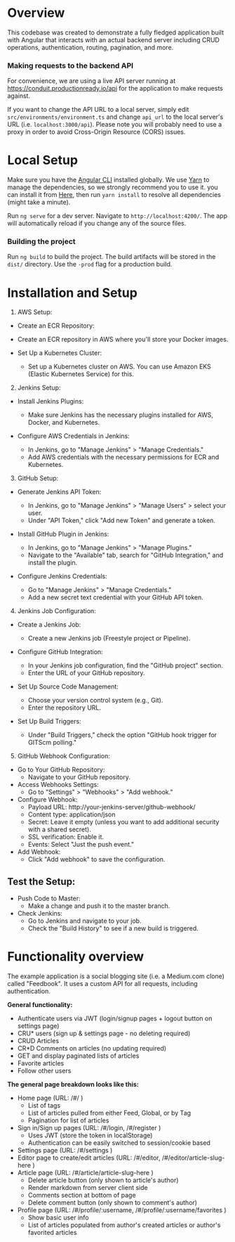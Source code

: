 # Overview

This codebase was created to demonstrate a fully fledged application built with Angular that interacts with an actual backend server including CRUD operations, authentication, routing, pagination, and more. 

### Making requests to the backend API

For convenience, we are using a live API server running at https://conduit.productionready.io/api for the application to make requests against.

If you want to change the API URL to a local server, simply edit `src/environments/environment.ts` and change `api_url` to the local server's URL (i.e. `localhost:3000/api`). Please note you will probably need to use a proxy in order to avoid Cross-Origin Resource (CORS) issues. 


# Local Setup

Make sure you have the [Angular CLI](https://github.com/angular/angular-cli#installation) installed globally. We use [Yarn](https://yarnpkg.com) to manage the dependencies, so we strongly recommend you to use it. you can install it from [Here](https://yarnpkg.com/en/docs/install), then run `yarn install` to resolve all dependencies (might take a minute).

Run `ng serve` for a dev server. Navigate to `http://localhost:4200/`. The app will automatically reload if you change any of the source files.

### Building the project

Run `ng build` to build the project. The build artifacts will be stored in the `dist/` directory. Use the `-prod` flag for a production build.

# Installation and Setup

1. AWS Setup:
* Create an ECR Repository:
* Create an ECR repository in AWS where you'll store your Docker images.

* Set Up a Kubernetes Cluster:
  * Set up a Kubernetes cluster on AWS. You can use Amazon EKS (Elastic Kubernetes Service) for this.

2. Jenkins Setup:
* Install Jenkins Plugins:
  * Make sure Jenkins has the necessary plugins installed for AWS, Docker, and Kubernetes.

* Configure AWS Credentials in Jenkins:
  * In Jenkins, go to "Manage Jenkins" > "Manage Credentials."
  * Add AWS credentials with the necessary permissions for ECR and Kubernetes.

3. GitHub Setup:
* Generate Jenkins API Token:
  * In Jenkins, go to "Manage Jenkins" > "Manage Users" > select your user.
  * Under "API Token," click "Add new Token" and generate a token.

* Install GitHub Plugin in Jenkins:
  * In Jenkins, go to "Manage Jenkins" > "Manage Plugins."
  * Navigate to the "Available" tab, search for "GitHub Integration," and install the plugin.

* Configure Jenkins Credentials:
  * Go to "Manage Jenkins" > "Manage Credentials."
  * Add a new secret text credential with your GitHub API token.

4. Jenkins Job Configuration:
* Create a Jenkins Job:
  * Create a new Jenkins job (Freestyle project or Pipeline).

* Configure GitHub Integration:
  * In your Jenkins job configuration, find the "GitHub project" section.
  * Enter the URL of your GitHub repository.

* Set Up Source Code Management:
  * Choose your version control system (e.g., Git).
  * Enter the repository URL.

* Set Up Build Triggers:
  * Under "Build Triggers," check the option "GitHub hook trigger for GITScm polling."

5. GitHub Webhook Configuration:
* Go to Your GitHub Repository:
  * Navigate to your GitHub repository.
* Access Webhooks Settings:
  * Go to "Settings" > "Webhooks" > "Add webhook."
* Configure Webhook:
  * Payload URL: http://your-jenkins-server/github-webhook/
  * Content type: application/json
  * Secret: Leave it empty (unless you want to add additional security with a shared secret).
  * SSL verification: Enable it.
  * Events: Select "Just the push event."
* Add Webhook:
  * Click "Add webhook" to save the configuration.

## Test the Setup:
* Push Code to Master:
  * Make a change and push it to the master branch.
* Check Jenkins:
  * Go to Jenkins and navigate to your job.
  * Check the "Build History" to see if a new build is triggered.


# Functionality overview

The example application is a social blogging site (i.e. a Medium.com clone) called "Feedbook". It uses a custom API for all requests, including authentication.

**General functionality:**

- Authenticate users via JWT (login/signup pages + logout button on settings page)
- CRU\* users (sign up & settings page - no deleting required)
- CRUD Articles
- CR\*D Comments on articles (no updating required)
- GET and display paginated lists of articles
- Favorite articles
- Follow other users

**The general page breakdown looks like this:**

- Home page (URL: /#/ )
  - List of tags
  - List of articles pulled from either Feed, Global, or by Tag
  - Pagination for list of articles
- Sign in/Sign up pages (URL: /#/login, /#/register )
  - Uses JWT (store the token in localStorage)
  - Authentication can be easily switched to session/cookie based
- Settings page (URL: /#/settings )
- Editor page to create/edit articles (URL: /#/editor, /#/editor/article-slug-here )
- Article page (URL: /#/article/article-slug-here )
  - Delete article button (only shown to article's author)
  - Render markdown from server client side
  - Comments section at bottom of page
  - Delete comment button (only shown to comment's author)
- Profile page (URL: /#/profile/:username, /#/profile/:username/favorites )
  - Show basic user info
  - List of articles populated from author's created articles or author's favorited articles

<br />

